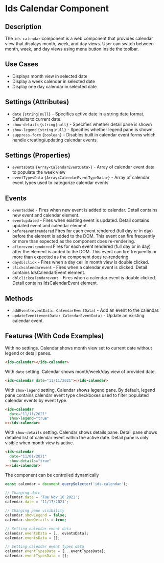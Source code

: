 # Ids Calendar Component

## Description
The `ids-calendar` component is a web component that provides calendar view that displays month, week, and day views.
User can switch between month, week, and day views using menu button inside the toolbar.

## Use Cases
- Displays month view in selected date
- Display a week calendar in selected date
- Display one day calendar in selected date

## Settings (Attributes)
- `date` `{string|null}` - Specifies active date in a string date format. Defaults to current date.
- `show-details` `{string|null}` - Specifies whether detail pane is shown
- `show-legend` `{string|null}` - Specifies whether legend pane is shown
- `suppress-form` `{boolean}` - Disables built in calendar event forms which handle creating/updating calendar events.

## Settings (Properties)
- `eventsData` `{Array<CalendarEventData>}` - Array of calendar event data to populate the week view
- `eventTypesData` `{Array<CalendarEventTypeData>}` - Array of calendar event types used to categorize calendar events

## Events
- `eventadded` - Fires when new event is added to calendar. Detail contains new event and calendar element.
- `eventupdated` - Fires when existing event is updated. Detail contains updated event and calendar element.
- `beforeeventrendered` Fires for each event rendered (full day or in day) before the element is added to the DOM. This event can fire frequently or more than expected as the component does re-rendering.
- `aftereventrendered` Fires for each event rendered (full day or in day) after the element is added to the DOM. This event can fire frequently or more than expected as the component does re-rendering.
- `daydblclick` - Fires when a day cell in month view is double clicked.
- `clickcalendarevent` - Fires when a calendar event is clicked. Detail contains IdsCalendarEvent element.
- `dblclickcalendarevent` - Fires when a calendar event is double clicked. Detail contains IdsCalendarEvent element.

## Methods
- `addEvent(eventData: CalendarEventData)` - Add an event to the calendar.
- `updateEvent(eventData: CalendarEventData)` - Update an existing calendar event.

## Features (With Code Examples)

With no settings. Calendar shows month view set to current date without legend or detail panes.

```html
<ids-calendar></ids-calendar>
```

With `date` setting. Calendar shows month/week/day view of provided date.

```html
<ids-calendar date="11/11/2021"></ids-calendar>
```

With `show-legend` setting. Calendar shows legend pane. By default, legend pane contains calendar event type checkboxes
used to filter populated calendar events by event type.

```html
<ids-calendar
  date="11/11/2021"
  show-legend="true"
></ids-calendar>
```

With `show-details` setting. Calendar shows details pane. Detail pane shows detailed list of calendar event within the active date.
Detail pane is only visible when month view is active.

```html
<ids-calendar
  date="11/01/2021"
  show-details="true"
></ids-calendar>
```

The component can be controlled dynamically

```js
const calendar = document.querySelector('ids-calendar');

// Changing date
calendar.date = 'Tue Nov 16 2021';
calendar.date = '11/17/2021';

// Changing pane visibility
calendar.showLegend = false;
calendar.showDetails = true;

// Setting calendar event data
calendar.eventsData = [...eventsData];
calendar.eventsData = [];

// Setting calendar event types data
calendar.eventTypesData = [...eventTypesData];
calendar.eventTypesData = [];
```
